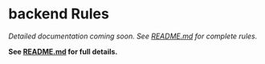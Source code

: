 # backend Rules

*Detailed documentation coming soon. See [README.md](../README.md) for complete rules.*

**See [README.md](../README.md) for full details.**
